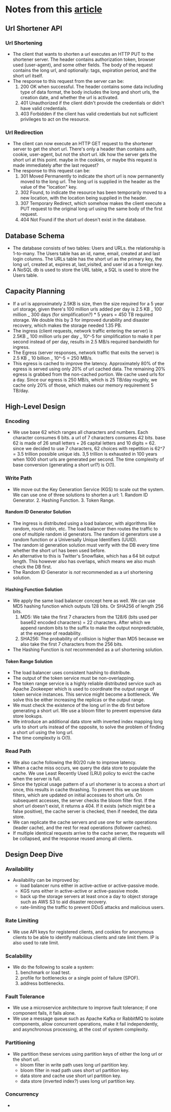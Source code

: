 # Notes from this [article](https://systemdesign.one/url-shortening-system-design/)

## Url Shortener API

### Url Shortening

- The client that wants to shorten a url executes an HTTP PUT to the shortener server. The header contains authorization token, browser used (user-agent), and some other fields. The body of the request contains the long url, and optionally: tags, expiration period, and the short url itself.
- The response to this request from the server can be:
  1. 200 OK when successful. The header contains some data including type of data format, the body includes the long and short urls, the creation date, and whether the url is activated.
  2. 401 Unauthorized if the client didn't provide the credentials or didn't have valid credentials.
  3. 403 Forbidden if the client has valid credentials but not sufficient privileges to act on the resource.

### Url Redirection

- The client can now execute an HTTP GET request to the shortener server to get the short url. There's only a header than contains auth, cookie, user-agent, but not the short url. idk how the server gets the short url at this point. maybe in the cookies, or maybe this request is made immediately after the last request?
- The response to this request can be:
  1. 301 Moved Permanently to indicate the short url is now permanently moved to the long url. The long url is supplied in the header as the value of the "location" key.
  2. 302 Found, to indicate the resource has been temporarily moved to a new location, with the location being supplied in the header.
  3. 307 Temporary Redirect, which somehow makes the client execute a PUT request to the original long url using the same body of the first request.
  4. 404 Not Found if the short url doesn't exist in the database.

## Database Schema

- The database consists of two tables: Users and URLs. the relationship is 1-to-many. The Users table has an id, name, email, created at and last login columns. The URLs table has the short url as the primary key, the long url, created at, expires at, last_visited, and user id as a foreign key.
- A NoSQL db is used to store the URL table, a SQL is used to store the Users table.

## Capacity Planning

- If a url is approximately 2.5KB is size, then the size required for a 5 year url storage, given there's 100 million urls added per day is 2.5 KB _ 100 million _ 300 days (for simplification?) \* 5 years = 450 TB required storage. We double this by 3 for improved durability and disaster recovery, which makes the storage needed 1.35 PB.
- The ingress (client requests, network traffic entering the server) is 2.5KB _ 100 million urls per day _ 10^-5 for simplification to make it per second instead of per day, results in 2.5 MB/s required bandwidth for ingress.
- The Egress (server responses, network traffic that exits the server) is 2.5 KB _ 10 billion _ 10^-5 = 250 MB/s.
- This egress is cached to improve the latency. Approximately 80% of the egress is served using only 20% of url cached data. The remaining 20% egress is grabbed from the non-cached portion. We cache used urls for a day. Since our egress is 250 MB/s, which is 25 TB/day roughly, we cache only 20% of those, which makes our memory requirement 5 TB/day.

## High-Level Design

### Encoding

- We use base 62 which ranges all characters and numbers. Each character consumes 6 bits. a url of 7 characters consumes 42 bits. base 62 is made of 26 small letters + 26 capital letters and 10 digits = 62. since we decided to use 7 characters, 62 choices with repetition is 62^7 = 3.5 trillion possible unique ids. 3,5 trillion is exhausted in 100 years when 1000 short urls are generated per second. The time complexity of base conversion (generating a short url?) is O(1).

### Write Path

- We move out the Key Generation Service (KGS) to scale out the system. We can use one of three solutions to shorten a url: 1. Random ID Generator. 2. Hashing Function. 3. Token Range.

#### Random ID Generator Solution

- The ingress is distributed using a load balancer, with algorithms like random, round robin, etc. The load balancer then routes the traffic to one of multiple random id generators. The random id generators use a random function or a Universally Unique Identifiers (UUID).
- The random id generation solution must verify with the DB every time whether the short url has been used before.
- An alternative to this is Twitter's Snowflake, which has a 64 bit output length. This however also has overlaps, which means we also mush check the DB first.
- The Random ID Generator is _not_ recommended as a url shortening solution.

#### Hashing Function Solution

- We apply the same load balancer concept here as well. We can use MD5 hashing function which outputs 128 bits. Or SHA256 of length 256 bits.
  1. MD5: We take the first 7 characters from the 128/6 (bits used per base62 encoded characters) = 22 characters. After which we append random bits to the suffix to make the output nonpredictable, at the expense of readability.
  2. SHA256: The probability of collision is higher than MD5 because we also take the first 7 characters from the 256 bits.
- The Hashing Function is _not_ recommended as a url shortening solution.

#### Token Range Solution

- The load balancer uses consistent hashing to distribute.
- The output of the token service must be non-overlapping.
- The token range service is a highly reliable distributed service such as Apache Zookeeper which is used to coordinate the output range of token service instances. This service might become a bottleneck. We solve this be either increasing the replicas or the output range.
- We must check the existence of the long url in the db first before generating a short url. We use a bloom filter to prevent expensive data store lookups.
- We introduce an additional data store with inverted index mapping long urls to short urls instead of the opposite, to solve the problem of finding a short url using the long url.
- The time complexity is O(1).

### Read Path

- We also cache following the 80/20 rule to improve latency.
- When a cache miss occurs, we query the data store to populate the cache. We use Least Recently Used (LRU) policy to evict the cache when the server is full.
- Since the typical usage pattern of a url shortener is to access a short url once, this results in cache thrashing. To prevent this we use bloom filters, which are updated on initial accesses to short urls. On subsequent accesses, the server checks the bloom filter first. If the short url doesn't exist, it returns a 404. If it exists (which might be a false positive), the cache server is checked, then if needed, the data store.
- We can replicate the cache servers and use one for write operations (leader cache), and the rest for read operations (follower caches).
- If multiple identical requests arrive to the cache server, the requests will be collapsed, and the response reused among all clients.

## Design Deep Dive

### Availability

- Availability can be improved by:
  - load balancer runs either in active-active or active-passive mode.
  - KGS runs either in active-active or active-passive mode.
  - back up the storage servers at least once a day to object storage such as AWS S3 to aid disaster recovery.
  - rate-limiting the traffic to prevent DDoS attacks and malicious users.

### Rate Limiting

- We use API keys for registered clients, and cookies for anonymous clients to be able to identify malicious clients and rate limit them. IP is also used to rate limit.

### Scalability

- We do the following to scale a system:
  1. benchmark or load test.
  2. profile for bottlenecks or a single point of failure (SPOF).
  3. address bottlenecks.

### Fault Tolerance

- We use a microservice architecture to improve fault tolerance; if one component fails, it fails alone.
- We use a message queue such as Apache Kafka or RabbitMQ to isolate components, allow concurrent operations, make it fail independently, and asynchronous processing, at the cost of system complexity.

### Partitioning

- We partition these services using partition keys of either the long url or the short url.
  - bloom filter in write path uses long url partition key.
  - bloom filter in read path uses short url partition key.
  - data store and cache use short url partition key.
  - data store (inverted index?) uses long url partition key.

### Concurrency

-
